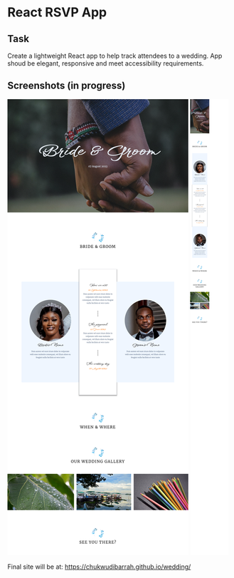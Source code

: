# React RSVP App

## Task
Create a lightweight React app to help track attendees to a wedding. App shoud be elegant, responsive and meet accessibility requirements.

## Screenshots (in progress)
![Desktop screenshot](./src//assets//desktop.png)
![Mobile screenshot](./src//assets//mobile.png)

Final site will be at: https://chukwudibarrah.github.io/wedding/